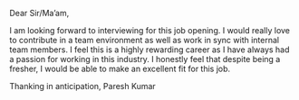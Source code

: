 Dear Sir/Ma’am,

I am looking forward to interviewing for this job opening. I would really love to contribute in a team environment as well as work in sync with  internal team members. I feel this is a highly rewarding career as I have always had a passion for working in this industry. I honestly feel that despite being a fresher, I would be able to make an excellent fit for this job.

Thanking in anticipation,
Paresh Kumar
